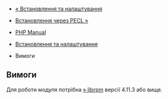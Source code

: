 - [« Встановлення та налаштування](rpminfo.setup.md)
- [Встановлення через PECL »](rpminfo.installation.md)

- [PHP Manual](index.md)
- [Встановлення та налаштування](rpminfo.setup.md)
- Вимоги

## Вимоги

Для роботи модуля потрібна [» librpm](https://rpm.org/) версії 4.11.3
або вище.
